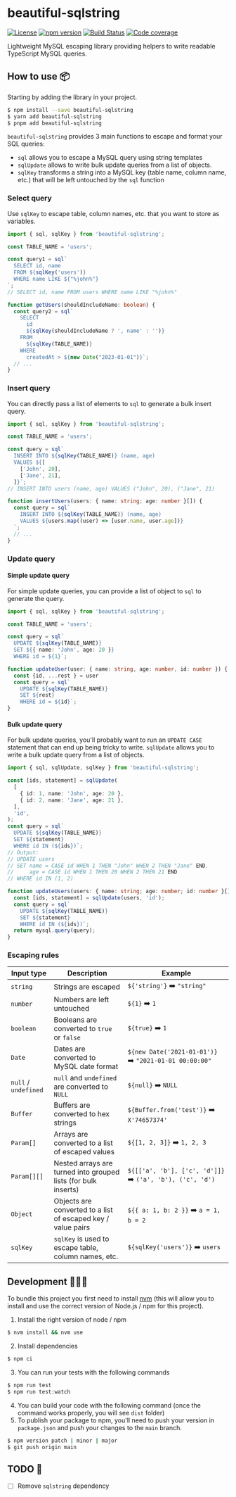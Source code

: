 # beautiful-sqlstring

[![License](https://img.shields.io/badge/License-Apache_2.0-blue.svg)](https://opensource.org/licenses/Apache-2.0)
[![npm version](https://badge.fury.io/js/beautiful-sqlstring.svg)](https://badge.fury.io/js/beautiful-sqlstring)
[![Build Status](https://github.com/MarwanEB/beautiful-sqlstring/actions/workflows/main.yaml/badge.svg)](https://github.com/MarwanEB/beautiful-sqlstring/actions/workflows/main.yaml)
[![Code coverage](https://codecov.io/gh/MarwanEB/beautiful-sqlstring/graph/badge.svg?token=ZFK2TXK7D1)](https://codecov.io/gh/MarwanEB/beautiful-sqlstring)

Lightweight MySQL escaping library providing helpers to write readable TypeScript MySQL queries.

## How to use 📦

Starting by adding the library in your project.

```sh
$ npm install --save beautiful-sqlstring
$ yarn add beautiful-sqlstring
$ pnpm add beautiful-sqlstring
```

`beautiful-sqlstring` provides 3 main functions to escape and format your SQL queries:

- `sql` allows you to escape a MySQL query using string templates
- `sqlUpdate` allows to write bulk update queries from a list of objects.
- `sqlKey` transforms a string into a MySQL key (table name, column name, etc.) that will be left untouched by the `sql` function

### Select query

Use `sqlKey` to escape table, column names, etc. that you want to store as variables.

```ts
import { sql, sqlKey } from 'beautiful-sqlstring';

const TABLE_NAME = 'users';

const query1 = sql`
  SELECT id, name
  FROM ${sqlKey('users')}
  WHERE name LIKE ${"%john%"}
`;
// SELECT id, name FROM users WHERE name LIKE "%john%"

function getUsers(shouldIncludeName: boolean) {
  const query2 = sql`
    SELECT
      id
      ${sqlKey(shouldIncludeName ? ', name' : '')}
    FROM
      ${sqlKey(TABLE_NAME)}
    WHERE
      createdAt > ${new Date("2023-01-01")}`;
  // ...
}
```

### Insert query

You can directly pass a list of elements to `sql` to generate a bulk insert query.

```ts
import { sql, sqlKey } from 'beautiful-sqlstring';

const TABLE_NAME = 'users';

const query = sql`
  INSERT INTO ${sqlKey(TABLE_NAME)} (name, age)
  VALUES ${[
    ['John', 20],
    ['Jane', 21],
  ]}`;
// INSERT INTO users (name, age) VALUES ("John", 20), ("Jane", 21)

function insertUsers(users: { name: string; age: number }[]) {
  const query = sql`
    INSERT INTO ${sqlKey(TABLE_NAME)} (name, age)
    VALUES ${users.map((user) => [user.name, user.age])}
  `;
  // ...
}
```

### Update query

#### Simple update query

For simple update queries, you can provide a list of object to `sql` to generate the query.

```ts
import { sql, sqlKey } from 'beautiful-sqlstring';

const TABLE_NAME = 'users';

const query = sql`
  UPDATE ${sqlKey(TABLE_NAME)}
  SET ${{ name: 'John', age: 20 }}
  WHERE id = ${1}`;

function updateUser(user: { name: string, age: number, id: number }) {
  const {id, ...rest } = user
  const query = sql`
    UPDATE ${sqlKey(TABLE_NAME)}
    SET ${rest}
    WHERE id = ${id}`;
}
```

#### Bulk update query

For bulk update queries, you'll probably want to run an `UPDATE CASE` statement that can end up being tricky to write. `sqlUpdate` allows you to write a bulk update query from a list of objects.

```ts
import { sql, sqlUpdate, sqlKey } from 'beautiful-sqlstring';

const [ids, statement] = sqlUpdate(
  [
    { id: 1, name: 'John', age: 20 },
    { id: 2, name: 'Jane', age: 21 },
  ],
  'id',
);
const query = sql`
  UPDATE ${sqlKey(TABLE_NAME)}
  SET ${statement}
  WHERE id IN (${ids})`;
// Output:
// UPDATE users
// SET name = CASE id WHEN 1 THEN "John" WHEN 2 THEN "Jane" END,
//     age = CASE id WHEN 1 THEN 20 WHEN 2 THEN 21 END
// WHERE id IN (1, 2)

function updateUsers(users: { name: string; age: number; id: number }[]) {
  const [ids, statement] = sqlUpdate(users, 'id');
  const query = sql`
    UPDATE ${sqlKey(TABLE_NAME)}
    SET ${statement}
    WHERE id IN (${ids})`;
  return mysql.query(query);
}
```

### Escaping rules

| Input type           | Description                                                    | Example                                                  |
| -------------------- | -------------------------------------------------------------- | -------------------------------------------------------- |
| `string`             | Strings are escaped                                            | `${'string'}` ➡️ `"string"`                               |
| `number`             | Numbers are left untouched                                     | `${1}` ➡️ `1`                                             |
| `boolean`            | Booleans are converted to `true` or `false`                    | `${true}` ➡️ `1`                                          |
| `Date`               | Dates are converted to MySQL date format                       | `${new Date('2021-01-01')}` ➡️ `"2021-01-01 00:00:00"`    |
| `null` / `undefined` | `null` and `undefined` are converted to `NULL`                 | `${null}` ➡️ `NULL`                                       |
| `Buffer`             | Buffers are converted to hex strings                           | `${Buffer.from('test')}` ➡️ `X'74657374'`                 |
| `Param[]`            | Arrays are converted to a list of escaped values               | `${[1, 2, 3]}` ➡️ `1, 2, 3`                               |
| `Param[][]`          | Nested arrays are turned into grouped lists (for bulk inserts) | `${[['a', 'b'], ['c', 'd']]}` ➡️ `('a', 'b'), ('c', 'd')` |
| `Object`             | Objects are converted to a list of escaped key / value pairs   | `${{ a: 1, b: 2 }}` ➡️ `a = 1, b = 2`                     |
| `sqlKey`             | `sqlKey` is used to escape table, column names, etc.           | `${sqlKey('users')}` ➡️ `users`                           |

## Development 🧑🏼‍💻

To bundle this project you first need to install [nvm](https://github.com/nvm-sh/nvm?tab=readme-ov-file#installing-and-updating) (this will allow you to install and use the correct version of Node.js / npm for this project).

1. Install the right version of node / npm

```sh
$ nvm install && nvm use
```

2. Install dependencies

```sh
$ npm ci
```

3. You can run your tests with the following commands

```sh
$ npm run test
$ npm run test:watch
```

4. You can build your code with the following command (once the command works properly, you will see `dist` folder)
5. To publish your package to npm, you'll need to push your version in `package.json` and push your changes to the `main` branch.


```sh
$ npm version patch | minor | major
$ git push origin main
```

## TODO 📝

- [ ] Remove `sqlstring` dependency
